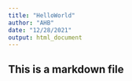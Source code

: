 ```yaml
---
title: "HelloWorld"
author: "AHB"
date: "12/28/2021"
output: html_document
---
```



## This is a markdown file

